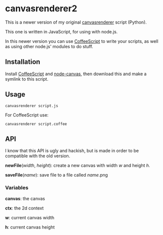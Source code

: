 canvasrenderer2
===============

This is a newer version of my original [canvasrenderer](http://blog.dt.in.th/2010/02/canvasrenderer/) script (Python).

This one is written in JavaScript, for using with node.js.

In this newer version you can use [CoffeeScript](http://jashkenas.github.com/coffee-script/) to write your scripts, as well as using other
node.js' modules to do stuff.



Installation
------------

Install [CoffeeScript](http://jashkenas.github.com/coffee-script/) and [node-canvas](https://github.com/learnboost/node-canvas), then download
this and make a symlink to this script.



Usage
-----

    canvasrenderer script.js

For CoffeeScript use:

    canvasrenderer script.coffee



API
---

I know that this API is ugly and hackish, but is made in order to be compatible with the old version.

__newFile__(_width_, _height_): create a new canvas with width _w_ and height _h_.

__saveFile__(_name_): save file to a file called _name_.png


### Variables

__canvas__: the canvas

__ctx__: the 2d context

__w__: current canvas width

__h__: current canvas height












